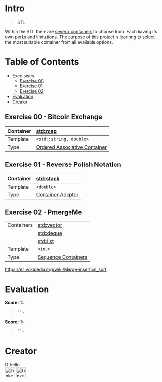 # Intro
> STL

Within the STL there are [several containers](https://en.cppreference.com/w/cpp/container) to choose from. Each having its own perks and limitations. The purpose of this project is learinng to select the most suitable container from all available options.

# Table of Contents
- Excersises
  - [Exercise 00](#exercise-00---bitcoin-exchange)
  - [Exercise 01](#exercise-01---reverse-polish-notation)
  - [Exercise 02](#exercise-02---pmergeme)
- [Evaluation](#evaluation)
- [Creator](#creator)

## Exercise 00 - Bitcoin Exchange
| Container | [std::map](https://en.cppreference.com/w/cpp/container/map) |
| :--- | :--- |
| Template | `<std::string, double>` |
| Type | [Ordered Associative Container](https://en.cppreference.com/w/cpp/container#Associative_containers) |

## Exercise 01 - Reverse Polish Notation
| Container | [std::stack](https://en.cppreference.com/w/cpp/container/stack) |
| :--- | :--- |
| Template | `<double>` |
| Type | [Container Adeptor](https://en.cppreference.com/w/cpp/container#Container_adaptors) |

## Exercise 02 - PmergeMe
|||
| :--- | :--- |
| Containers | [std::vector](https://en.cppreference.com/w/cpp/container/vector) |
|| [std::deque](https://en.cppreference.com/w/cpp/container/deque) |
|| [std::list](https://en.cppreference.com/w/cpp/container/list) |
| Template | `<int>` |
| Type | [Sequence Containers](https://en.cppreference.com/w/cpp/container#Sequence_containers) |

https://en.wikipedia.org/wiki/Merge-insertion_sort

# Evaluation
**Score:** %
> ""
> 		- 

**Score:** %
> ""
> 		- 

# Creator
Othello<br>
[<img alt="LinkedIn" height="32px" src="https://github.githubassets.com/images/modules/logos_page/GitHub-Mark.png" target="_blank" />](https://github.com/OthelloPlusPlus)
[<img alt="LinkedIn" height="32px" src="https://upload.wikimedia.org/wikipedia/commons/thumb/c/ca/LinkedIn_logo_initials.png/600px-LinkedIn_logo_initials.png" target="_blank" />](https://nl.linkedin.com/in/orlando-hengelmolen)
